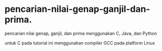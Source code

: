 # pencarian-nilai-genap-ganjil-dan-prima.
pencarian nilai genap, ganjil, dan prima menggunakan  C, Java, dan Python

untuk C pada tutorial ini menggunakan compiler GCC pada platform Linux

